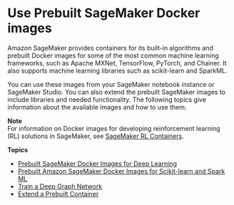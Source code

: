 # Use Prebuilt SageMaker Docker images<a name="docker-containers-prebuilt"></a>

Amazon SageMaker provides containers for its built\-in algorithms and prebuilt Docker images for some of the most common machine learning frameworks, such as Apache MXNet, TensorFlow, PyTorch, and Chainer\. It also supports machine learning libraries such as scikit\-learn and SparkML\. 

You can use these images from your SageMaker notebook instance or SageMaker Studio\. You can also extend the prebuilt SageMaker images to include libraries and needed functionality\. The following topics give information about the available images and how to use them\.

**Note**  
For information on Docker images for developing reinforcement learning \(RL\) solutions in SageMaker, see [SageMaker RL Containers](https://github.com/aws/sagemaker-rl-container)\.

**Topics**
+ [Prebuilt SageMaker Docker Images for Deep Learning](pre-built-containers-frameworks-deep-learning.md)
+ [Prebuilt Amazon SageMaker Docker Images for Scikit\-learn and Spark ML](pre-built-docker-containers-scikit-learn-spark.md)
+ [Train a Deep Graph Network](deep-graph-library.md)
+ [Extend a Prebuilt Container](prebuilt-containers-extend.md)